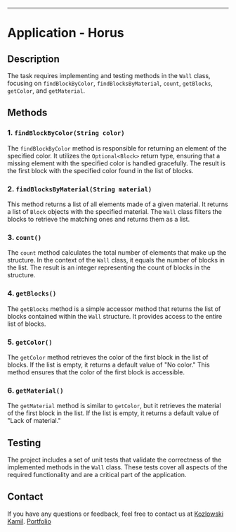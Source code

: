---

# Application - Horus

## Description

The task requires implementing and testing methods in the `Wall` class, focusing on `findBlockByColor`, `findBlocksByMaterial`, `count`, `getBlocks`, `getColor`, and `getMaterial`.

## Methods

### 1. `findBlockByColor(String color)`

The `findBlockByColor` method is responsible for returning an element of the specified color. It utilizes the `Optional<Block>` return type, ensuring that a missing element with the specified color is handled gracefully. The result is the first block with the specified color found in the list of blocks.

### 2. `findBlocksByMaterial(String material)`

This method returns a list of all elements made of a given material. It returns a list of `Block` objects with the specified material. The `Wall` class filters the blocks to retrieve the matching ones and returns them as a list.

### 3. `count()`

The `count` method calculates the total number of elements that make up the structure. In the context of the `Wall` class, it equals the number of blocks in the list. The result is an integer representing the count of blocks in the structure.

### 4. `getBlocks()`

The `getBlocks` method is a simple accessor method that returns the list of blocks contained within the `Wall` structure. It provides access to the entire list of blocks.

### 5. `getColor()`

The `getColor` method retrieves the color of the first block in the list of blocks. If the list is empty, it returns a default value of "No color." This method ensures that the color of the first block is accessible.

### 6. `getMaterial()`

The `getMaterial` method is similar to `getColor`, but it retrieves the material of the first block in the list. If the list is empty, it returns a default value of "Lack of material."

## Testing

The project includes a set of unit tests that validate the correctness of the implemented methods in the `Wall` class. These tests cover all aspects of the required functionality and are a critical part of the application.

## Contact

If you have any questions or feedback, feel free to contact us at [Kozlowski Kamil](mailto:kozlowski.kamil2k@gmail.com).
[Portfolio](https://kozlowskikamil.github.io/)